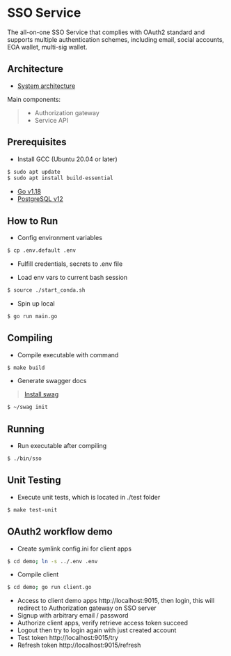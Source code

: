 # SSO Service

The all-on-one SSO Service that complies with OAuth2 standard and supports multiple authentication schemes, including email, social accounts, EOA wallet, multi-sig wallet.

## Architecture

- [System architecture](./docs/architecture.md)

Main components:
>   - Authorization gateway
>   - Service API

## Prerequisites

- Install GCC (Ubuntu 20.04 or later)

```bash
$ sudo apt update
$ sudo apt install build-essential
```

- [Go v1.18](https://go.dev/doc/install)
- [PostgreSQL v12](https://www.digitalocean.com/community/tutorials/how-to-install-postgresql-on-ubuntu-20-04-quickstart)

## How to Run

- Config environment variables

```bash
$ cp .env.default .env
```

- Fulfill credentials, secrets to .env file

- Load env vars to current bash session

```bash
$ source ./start_conda.sh
```

- Spin up local

```bash
$ go run main.go
```

## Compiling

- Compile executable with command

```bash
$ make build
```

- Generate swagger docs
>   [Install swag](https://github.com/swaggo/swag/releases/download/v1.8.5/swag_1.8.5_Linux_x86_64.tar.gz)

```bash
$ ~/swag init
```

## Running

- Run executable after compiling

```bash
$ ./bin/sso
```

## Unit Testing

- Execute unit tests, which is located in ./test folder

```bash
$ make test-unit
```

## OAuth2 workflow demo

- Create symlink config.ini for client apps

```bash
$ cd demo; ln -s ../.env .env
```

- Compile client

```bash
$ cd demo; go run client.go
```

- Access to client demo apps http://localhost:9015, then login, this will redirect to Authorization gateway on SSO server
- Signup with arbitrary email / password
- Authorize client apps, verify retrieve access token succeed
- Logout then try to login again with just created account
- Test token http://localhost:9015/try
- Refresh token http://localhost:9015/refresh